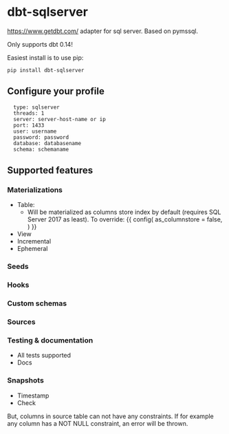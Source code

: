 # dbt-sqlserver
https://www.getdbt.com/ adapter for sql server. Based on pymssql. 

Only supports dbt 0.14!

Easiest install is to use pip:

    pip install dbt-sqlserver


## Configure your profile

      type: sqlserver
      threads: 1
      server: server-host-name or ip
      port: 1433
      user: username
      password: password
      database: databasename
      schema: schemaname

## Supported features

### Materializations
- Table: 
    - Will be materialized as columns store index by default (requires SQL Server 2017 as least). To override:
{{
  config(
    as_columnstore = false,
  )
}}
- View
- Incremental
- Ephemeral

### Seeds

### Hooks

### Custom schemas

### Sources

### Testing & documentation
- All tests supported 
- Docs

### Snapshots
- Timestamp
- Check

But, columns in source table can not have any constraints. If for example any column has a NOT NULL constraint, an error will be thrown.
